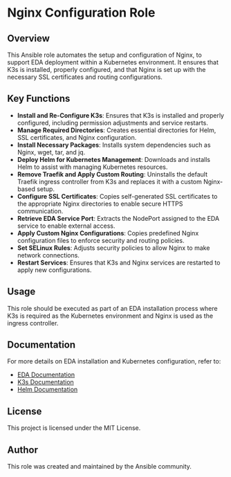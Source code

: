 # Nginx Configuration Role

## Overview

This Ansible role automates the setup and configuration of Nginx, to support EDA deployment within a Kubernetes environment. It ensures that K3s is installed, properly configured, and that Nginx is set up with the necessary SSL certificates and routing configurations.

## Key Functions

- **Install and Re-Configure K3s**: Ensures that K3s is installed and properly configured, including permission adjustments and service restarts.
- **Manage Required Directories**: Creates essential directories for Helm, SSL certificates, and Nginx configuration.
- **Install Necessary Packages**: Installs system dependencies such as Nginx, wget, tar, and jq.
- **Deploy Helm for Kubernetes Management**: Downloads and installs Helm to assist with managing Kubernetes resources.
- **Remove Traefik and Apply Custom Routing**: Uninstalls the default Traefik ingress controller from K3s and replaces it with a custom Nginx-based setup.
- **Configure SSL Certificates**: Copies self-generated SSL certificates to the appropriate Nginx directories to enable secure HTTPS communication.
- **Retrieve EDA Service Port**: Extracts the NodePort assigned to the EDA service to enable external access.
- **Apply Custom Nginx Configurations**: Copies predefined Nginx configuration files to enforce security and routing policies.
- **Set SELinux Rules**: Adjusts security policies to allow Nginx to make network connections.
- **Restart Services**: Ensures that K3s and Nginx services are restarted to apply new configurations.

## Usage

This role should be executed as part of an EDA installation process where K3s is required as the Kubernetes environment and Nginx is used as the ingress controller.

## Documentation

For more details on EDA installation and Kubernetes configuration, refer to:
- [EDA Documentation](https://github.com/ansible/eda-server-operator/)
- [K3s Documentation](https://rancher.com/docs/k3s/latest/en/)
- [Helm Documentation](https://helm.sh/docs/)

## License

This project is licensed under the MIT License.

## Author

This role was created and maintained by the Ansible community.

